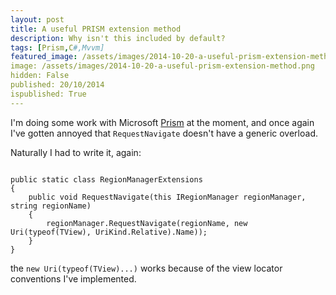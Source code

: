 ```yaml
---
layout: post
title: A useful PRISM extension method
description: Why isn't this included by default?
tags: [Prism,C#,Mvvm]
featured_image: /assets/images/2014-10-20-a-useful-prism-extension-method.png
image: /assets/images/2014-10-20-a-useful-prism-extension-method.png
hidden: False
published: 20/10/2014
ispublished: True
---
```

I'm doing some work with Microsoft [Prism](http://msdn.microsoft.com/en-us/library/gg406140.aspx) at the moment, and once again I've gotten annoyed that ```RequestNavigate``` doesn't have a generic overload.

Naturally I had to write it, again:

<pre><code>
public static class RegionManagerExtensions
{
    public void RequestNavigate<TView>(this IRegionManager regionManager, string regionName)
    {
        regionManager.RequestNavigate(regionName, new Uri(typeof(TView), UriKind.Relative).Name));
    }
}
</pre></code>

the ```new Uri(typeof(TView)...)``` works because of the view locator conventions I've implemented.
